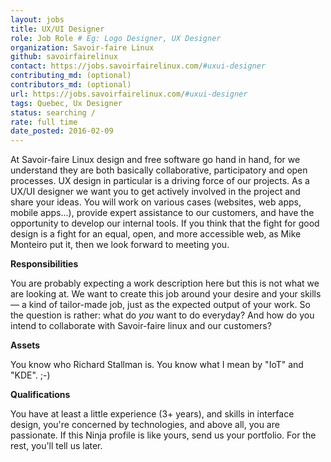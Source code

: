 ```yaml
---
layout: jobs
title: UX/UI Designer
role: Job Role # Eg: Logo Designer, UX Designer
organization: Savoir-faire Linux
github: savoirfairelinux
contact: https://jobs.savoirfairelinux.com/#uxui-designer
contributing_md: (optional) 
contributors_md: (optional) 
url: https://jobs.savoirfairelinux.com/#uxui-designer
tags: Quebec, Ux Designer
status: searching / 
rate: full time
date_posted: 2016-02-09
---
```

At Savoir-faire Linux design and free software go hand in hand, for we understand they are both basically collaborative, participatory and open processes. 
UX design in particular is a driving force of our projects. As a UX/UI designer we want you to get actively involved in the project and share your ideas. 
You will work on various cases (websites, web apps, mobile apps...), provide expert assistance to our customers, and have the opportunity to develop our internal tools. 
If you think that the fight for good design is a fight for an equal, open, and more accessible web, as Mike Monteiro put it, then we look forward to meeting you.

**Responsibilities**

You are probably expecting a work description here but this is not what we are looking at. We want to create this job around your desire and your skills — a kind of tailor-made job, just as the expected output of your work. So the question is rather: what do *you* want to do everyday? And how do you intend to collaborate with Savoir-faire linux and our customers?


**Assets**

You know who Richard Stallman is.
You know what I mean by "IoT" and "KDE". ;-)

**Qualifications**

You have at least a little experience (3+ years),
and skills in interface design,
you're concerned by technologies, and
above all, you are passionate.
If this Ninja profile is like yours, send us your portfolio. For the rest, you'll tell us later.
